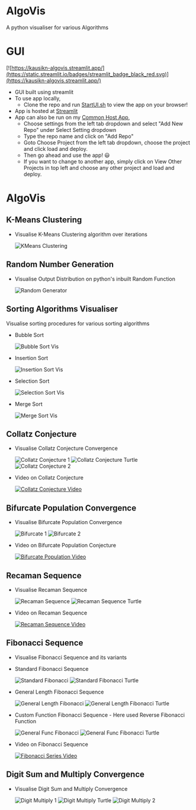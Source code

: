 # AlgoVis
 A python visualiser for various Algorithms

# GUI
[![https://kausikn-algovis.streamlit.app/](https://static.streamlit.io/badges/streamlit_badge_black_red.svg)](https://kausikn-algovis.streamlit.app/)

- GUI built using streamlit
- To use app locally,
    - Clone the repo and run [StartUI.sh](StartUI.sh) to view the app on your browser!
- App is hosted at [Streamlit](https://kausikn-algovis.streamlit.app/)
- App can also be run on my [Common Host App](https://kausikn-commonhostapp.streamlit.app/),
    - Choose settings from the left tab dropdown and select "Add New Repo" under Select Setting dropdown
    - Type the repo name and click on "Add Repo"
    - Goto Choose Project from the left tab dropdown, choose the project and click load and deploy.
    - Then go ahead and use the app! 😃
    - If you want to change to another app, simply click on View Other Projects in top left and choose any other project and load and deploy.

# AlgoVis
## K-Means Clustering
- Visualise K-Means Clustering algorithm over iterations
    
    ![KMeans Clustering](Data/GeneratedVisualisations/KMeansClustering_GIF.gif)

## Random Number Generation
- Visualise Output Distribution on python's inbuilt Random Function
    
    ![Random Generator](Data/GeneratedVisualisations/RandomGen_GIF.gif)
    
## Sorting Algorithms Visualiser
Visualise sorting procedures for various sorting algorithms

- Bubble Sort
    
    ![Bubble Sort Vis](Data/GeneratedVisualisations/SortVis_Sort_BubbleSort.gif)

- Insertion Sort
    
    ![Insertion Sort Vis](Data/GeneratedVisualisations/SortVis_Sort_InsertionSort.gif)

- Selection Sort
    
    ![Selection Sort Vis](Data/GeneratedVisualisations/SortVis_Sort_SelectionSort.gif)

- Merge Sort
    
    ![Merge Sort Vis](Data/GeneratedVisualisations/SortVis_Sort_MergeSort.gif)

## Collatz Conjecture
- Visualise Collatz Conjecture Convergence
    
    ![Collatz Conjecture 1](Data/GeneratedVisualisations/CollatzConjecture_ConvergenceSingleValue.png)
    ![Collatz Conjecture Turtle](Data/GeneratedVisualisations/CollatzConjecture_ConvergenceTurtle.PNG)
    ![Collatz Conjecture 2](Data/GeneratedVisualisations/CollatzConjecture_ConvergenceItersCount.png)

- Video on Collatz Conjecture
    
    [![Collatz Conjecture Video](https://img.youtube.com/vi/5mFpVDpKX70/0.jpg)](https://www.youtube.com/watch?v=5mFpVDpKX70)
    
## Bifurcate Population Convergence
- Visualise Bifurcate Population Convergence
    
    ![Bifurcate 1](Data/GeneratedVisualisations/Bifurcation_PopulationConvergence.png)
    ![Bifurcate 2](Data/GeneratedVisualisations/Bifurcation_BifurcationPlot.png)

- Video on Bifurcate Population Conjecture
    
    [![Bifurcate Population Video](https://img.youtube.com/vi/ovJcsL7vyrk/0.jpg)](https://www.youtube.com/watch?v=ovJcsL7vyrk)

## Recaman Sequence
- Visualise Recaman Sequence
    
    ![Recaman Sequence](Data/GeneratedVisualisations/Recaman_Sequence.png)
    ![Recaman Sequence Turtle](Data/GeneratedVisualisations/Recaman_SequenceTurtle.PNG)
        
- Video on Recaman Sequence
    
    [![Recaman Sequence Video](https://img.youtube.com/vi/FGC5TdIiT9U/0.jpg)](https://www.youtube.com/watch?v=FGC5TdIiT9U)

## Fibonacci Sequence
- Visualise Fibonacci Sequence and its variants
    
- Standard Fibonacci Sequence

    ![Standard Fibonacci](Data/GeneratedVisualisations/Fibonacci_Standard.png)
    ![Standard Fibonacci Turtle](Data/GeneratedVisualisations/Fibonacci_StandardTurtle.PNG)

- General Length Fibonacci Sequence

    ![General Length Fibonacci](Data/GeneratedVisualisations/Fibonacci_GenericLength.png)
    ![General Length Fibonacci Turtle](Data/GeneratedVisualisations/Fibonacci_GenericLengthTurtle.PNG)

- Custom Function Fibonacci Sequence - Here used Reverse Fibonacci Function

    ![General Func Fibonacci](Data/GeneratedVisualisations/Fibonacci_GenericFunc.png)
    ![General Func Fibonacci Turtle](Data/GeneratedVisualisations/Fibonacci_GenericFuncTurtle.PNG)

- Video on Fibonacci Sequence
    
    [![Fibonacci Series Video](https://img.youtube.com/vi/SjSHVDfXHQ4/0.jpg)](https://www.youtube.com/watch?v=SjSHVDfXHQ4)
    
## Digit Sum and Multiply Convergence
- Visualise Digit Sum and Multiply Convergence
    
    ![Digit Multiply 1](Data/GeneratedVisualisations/DigitMultiply_ConvergenceSingleValue.png)
    ![Digit Multiply Turtle](Data/GeneratedVisualisations/DigitMultiply_ConvergenceTurtle.PNG)
    ![Digit Multiply 2](Data/GeneratedVisualisations/DigitMultiply_ConvergenceItersCount.png)